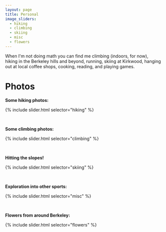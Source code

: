 ```yaml
---
layout: page
title: Personal
image_sliders:
  - hiking
  - climbing
  - skiing
  - misc
  - flowers
---
```



When I'm not doing math you can find me climbing (indoors, for now), hiking in the Berkeley hills and beyond, running, skiing at Kirkwood, hanging out
at local coffee shops, cooking, reading, and playing games.

# Photos

**Some hiking photos:**

<!-- matchings for files and captions can be found in _data/sliders.yml -->
{% include slider.html selector="hiking" %}

<br/>

**Some climbing photos:**

<!-- matchings for files and captions can be found in _data/sliders.yml -->
{% include slider.html selector="climbing" %}

<br/>

**Hitting the slopes!**

<!-- matchings for files and captions can be found in _data/sliders.yml -->
{% include slider.html selector="skiing" %}


<br/>


**Exploration into other sports:**

<!-- matchings for files and captions can be found in _data/sliders.yml -->
{% include slider.html selector="misc" %}



<br/>


**Flowers from around Berkeley:**

<!-- matchings for files and captions can be found in _data/sliders.yml -->
{% include slider.html selector="flowers" %}